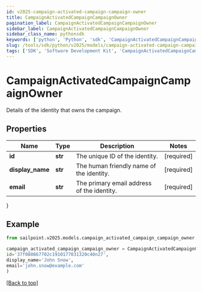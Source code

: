 ```yaml
---
id: v2025-campaign-activated-campaign-campaign-owner
title: CampaignActivatedCampaignCampaignOwner
pagination_label: CampaignActivatedCampaignCampaignOwner
sidebar_label: CampaignActivatedCampaignCampaignOwner
sidebar_class_name: pythonsdk
keywords: ['python', 'Python', 'sdk', 'CampaignActivatedCampaignCampaignOwner', 'V2025CampaignActivatedCampaignCampaignOwner'] 
slug: /tools/sdk/python/v2025/models/campaign-activated-campaign-campaign-owner
tags: ['SDK', 'Software Development Kit', 'CampaignActivatedCampaignCampaignOwner', 'V2025CampaignActivatedCampaignCampaignOwner']
---
```


# CampaignActivatedCampaignCampaignOwner

Details of the identity that owns the campaign.

## Properties

Name | Type | Description | Notes
------------ | ------------- | ------------- | -------------
**id** | **str** | The unique ID of the identity. | [required]
**display_name** | **str** | The human friendly name of the identity. | [required]
**email** | **str** | The primary email address of the identity. | [required]
}

## Example

```python
from sailpoint.v2025.models.campaign_activated_campaign_campaign_owner import CampaignActivatedCampaignCampaignOwner

campaign_activated_campaign_campaign_owner = CampaignActivatedCampaignCampaignOwner(
id='37f080867702c1910177031320c40n27',
display_name='John Snow',
email='john.snow@example.com'
)

```
[[Back to top]](#) 


